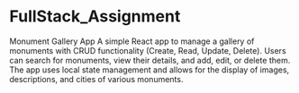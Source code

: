 # FullStack_Assignment

Monument Gallery App
A simple React app to manage a gallery of monuments with CRUD functionality (Create, Read, Update, Delete). Users can search for monuments, view their details, and add, edit, or delete them. The app uses local state management and allows for the display of images, descriptions, and cities of various monuments.
